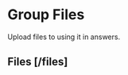 <!-- include(data_structures.md) -->

# Group Files
Upload files to using it in answers.

## Files [/files]

<!-- include(create.md) -->
